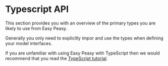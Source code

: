 # Typescript API

This section provides you with an overview of the primary types you are likely to use from Easy Peasy.

Generally you only need to explicitly impor and use the types when defining your model interfaces.

If you are unfamiliar with using Easy Peasy with TypeScript then we would recommend that you read the [TypeScript tutorial](/docs/typescript-tutorial). 






